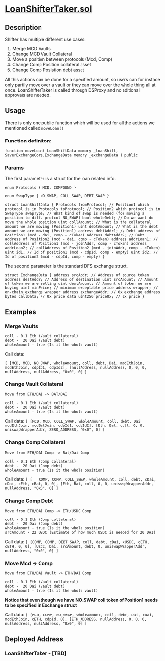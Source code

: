 # [LoanShifterTaker.sol](https://github.com/DecenterApps/defisaver-contracts/blob/master/contracts/compound/create/CompoundCreateTaker.sol)

## Description
Shifter has multiple different use cases:
1. Merge MCD Vaults
2. Change MCD Vault Collateral
3. Move a position between protocols (Mcd, Comp)
4. Change Comp Position collateral asset
5. Change Comp Posistion debt asset

All this actions can be done for a specified amount, so users can for instace only partily move over a vault or they can move over the whole thing all at once.
LoanShifterTaker is called through DSProxy and no aditional approvals are needed.

## Usage

There is only one public function which will be used for all the actions we mentioned called `moveLoan()`

### Function definiton:

`function moveLoan(
        LoanShiftData memory _loanShift,
        SaverExchangeCore.ExchangeData memory _exchangeData
    ) public`

### Params
The first parameter is a struct for the loan related info.

`enum Protocols { MCD, COMPOUND }`

`enum SwapType { NO_SWAP, COLL_SWAP, DEBT_SWAP }`

`struct LoanShiftData {
    Protocols fromProtocol; // Position1 which protocol is in
    Protocols toProtocol; // Position2 which protocol is in
    SwapType swapType; // What kind of swap is needed (for moving a position to diff. protcol NO_SWAP)
    bool wholeDebt; // Do we want do move the whole position
    uint collAmount; // What is the collateral amount we are moving (Position1)
    uint debtAmount; // What is the debt amount we are moving (Position1)
    address debtAddr1; // Debt address of Position1 (mcd - dai, comp - cToken)
    address debtAddr2; // Debt address of Position2 (mcd - dai, comp - cToken)
    address addrLoan1; // collAddress of Position1 (mcd - joinAddr, comp - cToken)
    address addrLoan2; // collAddress of Position2 (mcd - joinAddr, comp - cToken)
    uint id1; // Id of position1 (mcd - cdpId, comp - empty)
    uint id2; // Id of position2 (mcd - cdpId, comp - empty)
}`

The second parameter is the standard DFS exchange struct.

`struct ExchangeData {
    address srcAddr; // Address of source token
    address destAddr; // Address of destination
    uint srcAmount; // Amount of token we are selling
    uint destAmount; // Amount of token we are buying
    uint minPrice; // minimum exceptable price
    address wrapper; // on-chain exchange wrapper
    address exchangeAddr; // 0x exchange address
    bytes callData; // 0x price data
    uint256 price0x; // 0x price
}`

## Examples



### Merge Vaults

    coll - 0.1 Eth (Vault collateral)
    debt -  20 Dai (Vault debt)
    wholeAmount - true (Is it the whole vault)

Call data:

`[
    [MCD, MCD, NO_SWAP, wholeAmount, coll, debt, Dai, mcdEthJoin, mcdEthJoin, cdpId1, cdpId2],
    [nullAddress, nullAddress, 0, 0, 0, nullAddress, nullAddress, "0x0", 0]
 ]`

### Change Vault Collateral

    Move from ETH/DAI -> BAT/DAI

    coll - 0.1 Eth (Vault collateral)
    debt -  20 Dai (Vault debt)
    wholeAmount - true (Is it the whole vault)

Call data:
`[
    [MCD, MCD, COLL_SWAP, wholeAmount, coll, debt, Dai mcdEthJoin, mcdBatJoin, cdpId1, cdpId2],
    [Eth, Bat, coll, 0, 0, uniswapWrapperAddr, ZERO_ADDRESS, "0x0", 0]
 ]`

### Change Comp Collateral

    Move from ETH/DAI Comp -> Bat/Dai Comp

    coll - 0.1 Eth (Comp collateral)
    debt -  20 Dai (Comp debt)
    wholeAmount - true (Is it the whole position)

Call data:
`[
[   COMP, COMP, COLL_SWAP, wholeAmount, coll, debt, cDai, cDai, cEth, cBat, 0, 0],
    [Eth, Bat, coll, 0, 0, uniswapWrapperAddr, nullAddress, "0x0", 0]
 ]`

### Change Comp Debt

    Move from ETH/DAI Comp -> ETH/USDC Comp

    coll - 0.1 Eth (Comp collateral)
    debt -  20 Dai (Comp debt)
    wholeAmount - true (Is it the whole position)
    srcAmount - 22 USDC (Estimate of how much USDC is needed for 20 DAI)

Call data:
`[
    [COMP, COMP, DEBT_SWAP, coll, debt, cDai, cUSDC, cETH, cETH, 0, 0],
    [Usdc, Dai, srcAmount, debt, 0, uniswapWrapperAddr, nullAddress, "0x0", 0]
 ]`

### Move Mcd -> Comp

    Move from ETH/DAI Vault -> ETH/DAI Comp

    coll - 0.1 Eth (Vault collateral)
    debt -  20 Dai (Vault debt)
    wholeAmount - true (Is it the whole vault)

**Notice that even though we have NO_SWAP coll token of Position1 needs to be specified in Exchange struct**

Call data:
`[
    [MCD, COMP, NO_SWAP, wholeAmount, coll, debt, Dai, cDai, mcdEthJoin, cETH, cdpId, 0],
    [ETH_ADDRESS, nullAddress, 0, 0, 0, nullAddress, nullAddress, "0x0", 0]
]`

## Deployed Address

### LoanShifterTaker - [TBD]
